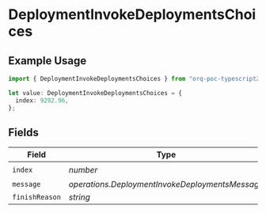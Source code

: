 # DeploymentInvokeDeploymentsChoices

## Example Usage

```typescript
import { DeploymentInvokeDeploymentsChoices } from "orq-poc-typescript2/models/operations";

let value: DeploymentInvokeDeploymentsChoices = {
  index: 9292.96,
};
```

## Fields

| Field                                           | Type                                            | Required                                        | Description                                     |
| ----------------------------------------------- | ----------------------------------------------- | ----------------------------------------------- | ----------------------------------------------- |
| `index`                                         | *number*                                        | :heavy_check_mark:                              | N/A                                             |
| `message`                                       | *operations.DeploymentInvokeDeploymentsMessage* | :heavy_minus_sign:                              | N/A                                             |
| `finishReason`                                  | *string*                                        | :heavy_minus_sign:                              | N/A                                             |
